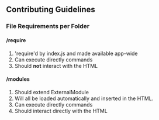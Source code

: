 ## Contributing Guidelines

### File Requirements per Folder

#### /require
1.  'require'd by index.js and made available app-wide
2.  Can execute directly commands
3.  Should **not** interact with the HTML

#### /modules
1.  Should extend ExternalModule
2.  Will all be loaded automatically and inserted in the HTML.
3.  Can execute directly commands
4.  Should interact directly with the HTML
